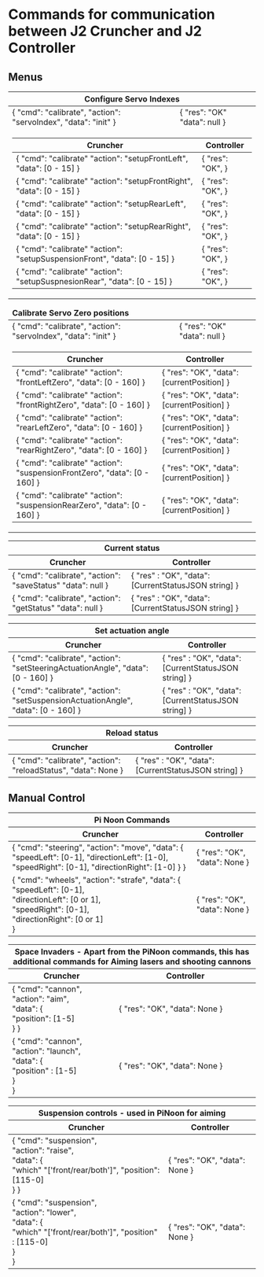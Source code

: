 # Commands for communication between J2 Cruncher and J2 Controller

## Menus

<table class="table">
    <thead>
        <tr>
            <th colspan="2">
            <strong>Configure Servo Indexes</strong>
            </th>
        <tr>
    </thead>
    <tbody>
        <tr>
         <td>
            {   
                "cmd": "calibrate",   
                "action": "servoIndex",   
                "data": "init"   
            }
         </td>
         <td>
            {   
                "res": "OK"   
                "data": null   
            }
         </td>
        </tr>
        <tr>
            <td colspan=2>
              <table class="table">
                <thead>
                    <tr>
                        <th>Cruncher</th>
                        <th>Controller</th>
                    </tr>
                </thead>
                <tbody>
                    <tr>
                         <td>
                            {   
                                "cmd": "calibrate"   
                                "action": "setupFrontLeft",   
                                "data": [0 - 15]   
                            }
                         </td>
                         <td>
                             {   
                                 "res": "OK",   
                             }
                         </td>
                     </tr>
                     <tr>
                        <td>
                           {   
                               "cmd": "calibrate"   
                               "action": "setupFrontRight",   
                               "data": [0 - 15]   
                           }
                        </td>
                        <td>
                            {   
                                "res": "OK",   
                            }
                        </td>
                        </tr>
                        <tr>
                            <td>
                               {   
                                   "cmd": "calibrate"   
                                   "action": "setupRearLeft",   
                                   "data": [0 - 15]   
                               }
                            </td>
                            <td>
                                {   
                                    "res": "OK",   
                                }
                            </td>
                        </tr>
                        <tr>
                            <td>
                               {   
                                   "cmd": "calibrate"   
                                   "action": "setupRearRight",   
                                   "data": [0 - 15]   
                               }
                            </td>
                            <td>
                                {   
                                    "res": "OK",   
                                }
                            </td>
                        </tr>
                        <tr>
                            <td>
                               {   
                                   "cmd": "calibrate"   
                                   "action": "setupSuspensionFront",   
                                   "data": [0 - 15]   
                               }
                            </td>
                            <td>
                                {   
                                    "res": "OK",   
                                }
                            </td>
                        </tr>
                        <tr>
                            <td>
                               {   
                                   "cmd": "calibrate"   
                                   "action": "setupSuspnesionRear",   
                                   "data": [0 - 15]   
                               }
                            </td>
                            <td>
                                {   
                                    "res": "OK",   
                                }
                            </td>
                        </tr>
                    </tbody>
              </table>
            </td>
        </tr>
    </tbody>
</table>

<table class="table">
  <thead>
    <tr>
      <td colspan="2">
        <strong>Calibrate Servo Zero positions</strong>
      </td>
    </tr>
  </thead>
  <tbody>
    <tr>
       <td>
          {   
              "cmd": "calibrate",   
              "action": "servoIndex",   
              "data": "init"   
          }
       </td>
       <td>
          {   
              "res": "OK"   
              "data": null   
          }
       </td>
    </tr>
    <tr>
      <td colspan=2>
        <table class="table">
          <thead>
            <tr>
              <th>Cruncher</th>
              <th>Controller</th>
            </tr>
          </thead>
          <tbody>
            <tr>
              <td>
                      {   
                          "cmd": "calibrate"   
                          "action": "frontLeftZero",   
                          "data": [0 - 160]   
                      }
              </td>
              <td>
                       {   
                           "res": "OK",   
                           "data": [currentPosition]   
                       }
              </td>
            </tr>
            <tr>
              <td>
                 {   
                     "cmd": "calibrate"   
                     "action": "frontRightZero",   
                     "data": [0 - 160]   
                 }
              </td>
              <td>
                  {   
                      "res": "OK",   
                      "data": [currentPosition]   
                  }
              </td>
            </tr>
            <tr>
              <td>
                 {   
                     "cmd": "calibrate"   
                     "action": "rearLeftZero",   
                     "data": [0 - 160]   
                 }
              </td>
              <td>
                  {   
                      "res": "OK",   
                      "data": [currentPosition]   
                  }
              </td>
            </tr>
            <tr>
                <td>
                   {   
                       "cmd": "calibrate"   
                       "action": "rearRightZero",   
                       "data": [0 - 160]   
                   }
                </td>
                <td>
                    {   
                        "res": "OK",   
                        "data": [currentPosition]   
                    }
                </td>
            </tr>
            <tr>
                <td>
                   {   
                       "cmd": "calibrate"   
                       "action": "suspensionFrontZero",   
                       "data": [0 - 160]   
                   }
                </td>
                <td>
                    {   
                        "res": "OK",   
                        "data": [currentPosition]   
                    }
                </td>
            </tr>
            <tr>
                <td>
                   {   
                       "cmd": "calibrate"   
                       "action": "suspensionRearZero",   
                       "data": [0 - 160]   
                   }
                </td>
                <td>
                    {   
                        "res": "OK",   
                        "data": [currentPosition]   
                    }
                </td>
            </tr>
          </tbody>
        </table>
      </td>
    </tr>
  </tbody>
</table>

<table class="table">
  <thead>
    <tr>
      <th colspan="2">
      Current status
      </th>
    </tr>
    <tr>
      <th>
        Cruncher
      </th>
      <th>
        Controller
      </th>
    </tr>
  </thead>
  <tbody>
    <tr>
      <td>
      {  
        "cmd": "calibrate",   
        "action": "saveStatus"  
        "data": null  
      }  
      </td>
      <td>
      {  
        "res" : "OK",  
        "data": [CurrentStatusJSON string]  
      }  
      </td>
    </tr>
    <tr>
      <td>
      {  
        "cmd": "calibrate",   
        "action": "getStatus"  
        "data": null  
      }  
      </td>
      <td>
      {  
        "res" : "OK",  
        "data": [CurrentStatusJSON string]  
      }  
      </td>
    </tr>
  </tbody>
</table>

<table class="table">
  <thead>
    <tr>
      <th colspan="2">
        Set actuation angle
      </th>
    </tr>
    <tr>
      <th>
        Cruncher
      </th>
      <th>
        Controller
      </th>
    </tr>
  </thead>
  <tbody>
    <tr>
      <td>
      {  
        "cmd": "calibrate",  
        "action": "setSteeringActuationAngle",  
        "data": [0 - 160]  
        }  
      </td>
      <td>
      {  
        "res" : "OK",  
        "data": [CurrentStatusJSON string]  
      }  
      </td>
    </tr>
    <tr>
      <td>
      {  
        "cmd": "calibrate",  
        "action": "setSuspensionActuationAngle",  
        "data": [0 - 160]  
        }  
        </td>
      <td>
      {  
        "res" : "OK",  
        "data": [CurrentStatusJSON string]  
      }  
      </td>
    </tr>
  </tbody>
</table>

<table class="table">
  <thead>
    <tr>
      <th colspan=2>
        Reload status
      </th>
    </tr>
    <tr>
      <th>
      Cruncher
      </th>
      <th>
      Controller
      </th>
    </tr>
  </thead>
  <tbody>
    <tr>
      <td>
      {  
      "cmd": "calibrate",  
      "action": "reloadStatus",  
      "data": None  
      }  
      </td>
      <td>
      {  
      "res" : "OK",  
      "data": [CurrentStatusJSON string]  
      }  
      </td>
    </tr>
  </tbody>
</table>

## Manual Control

<table class="table">
 <thead>
  <tr>
   <th colspan="2">Pi Noon Commands</th>
  </tr>
  <tr>
   <th>Cruncher</th>
   <th>Controller</th>
  </tr>
 </thead>
 <tbody>
  <tr>
   <td>
    {  
     "cmd": "steering",  
     "action": "move",  
     "data": {  
         "speedLeft": [0-1],  
         "directionLeft": [1-0],  
         "speedRight": [0-1],  
         "directionRight": [1-0]  
     }  
    }
   </td>
   <td>
    {  
        "res": "OK",  
        "data": None  
    }  
   </td>
  </tr>
  <tr>
   <td>
   {  
    "cmd": "wheels",  
    "action": "strafe",  
    "data":  { "speedLeft": [0-1], <br/>"directionLeft": [0 or 1], <br/>"speedRight": [0-1], <br/>"directionRight": [0 or 1]   <br/>
   }
   </td>
   <td>
   {  
       "res": "OK",  
       "data": None  
   }
   </td>
  </tr>

 </tbody>
</table>

<table class="table">
 <thead>
  <tr>
   <th colspan="2">Space Invaders - Apart from the PiNoon commands, this has additional commands for Aiming lasers and shooting cannons</th>
  </tr>
  <tr>
   <th>Cruncher</th>
   <th>Controller</th>
  </tr>
 </thead>
 <tbody>
  <tr>
   <td>
    {  
     "cmd": "cannon",  <br />
     "action": "aim",  <br />
     "data": {  <br />
         "position": [1-5] <br />
     }  
    }
   </td>
   <td>
    {  
        "res": "OK",  
        "data": None  
    }  
   </td>
  </tr>
  <tr>
   <td>
   {  
    "cmd": "cannon", <br />
    "action": "launch", <br />
    "data":  { <br />
        "position" : [1-5] <br />
    } <br />
   }
   </td>
   <td>
   {  
       "res": "OK",  
       "data": None  
   }
   </td>
  </tr>
 </tbody>
</table>

<table class="table">
 <thead>
  <tr>
   <th colspan="2">Suspension controls - used in PiNoon for aiming</th>
  </tr>
  <tr>
   <th>Cruncher</th>
   <th>Controller</th>
  </tr>
 </thead>
 <tbody>
  <tr>
   <td>
    {  
     "cmd": "suspension",  <br />
     "action": "raise",  <br />
     "data": {  <br />
         "which" "['front/rear/both']",
         "position": [115-0] <br />
     }  
    }
   </td>
   <td>
    {  
        "res": "OK",  
        "data": None  
    }  
   </td>
  </tr>
  <tr>
   <td>
   {  
    "cmd": "suspension", <br />
    "action": "lower", <br />
    "data":  { <br />
        "which" "['front/rear/both']",
        "position" : [115-0] <br />
    } <br />
   }
   </td>
   <td>
   {  
       "res": "OK",  
       "data": None  
   }
   </td>
  </tr>
 </tbody>
</table>
